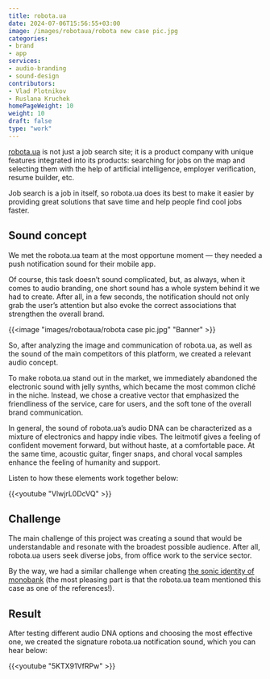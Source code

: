 ```yaml
---
title: robota.ua
date: 2024-07-06T15:56:55+03:00
image: /images/robotaua/robota new case pic.jpg
categories:
- brand
- app
services:
- audio-branding
- sound-design
contributors:
- Vlad Plotnikov
- Ruslana Kruchek
homePageWeight: 10
weight: 10
draft: false
type: "work"
---
```


[robota.ua](https://robota.ua/) is not just a job search site; it is a product company with unique features integrated into its products: searching for jobs on the map and selecting them with the help of artificial intelligence, employer verification, resume builder, etc.

Job search is a job in itself, so robota.ua does its best to make it easier by providing great solutions that save time and help people find cool jobs faster.

## Sound concept

We met the robota.ua team at the most opportune moment — they needed a push notification sound for their mobile app.

Of course, this task doesn’t sound complicated, but, as always, when it comes to audio branding, one short sound has a whole system behind it we had to create. After all, in a few seconds, the notification should not only grab the user’s attention but also evoke the correct associations that strengthen the overall brand.

{{<image "images/robotaua/robota case pic.jpg" "Banner"  >}}

So, after analyzing the image and communication of robota.ua, as well as the sound of the main competitors of this platform, we created a relevant audio concept.

To make robota.ua stand out in the market, we immediately abandoned the electronic sound with jelly synths, which became the most common cliché in the niche. Instead, we chose a creative vector that emphasized the friendliness of the service, care for users, and the soft tone of the overall brand communication.

In general, the sound of robota.ua’s audio DNA can be characterized as a mixture of electronics and happy indie vibes. The leitmotif gives a feeling of confident movement forward, but without haste, at a comfortable pace. At the same time, acoustic guitar, finger snaps, and choral vocal samples enhance the feeling of humanity and support.

Listen to how these elements work together below:

{{<youtube "VlwjrL0DcVQ" >}}

## Challenge

The main challenge of this project was creating a sound that would be understandable and resonate with the broadest possible audience. After all, robota.ua users seek diverse jobs, from office work to the service sector.

By the way, we had a similar challenge when creating [the sonic identity of monobank](/en/works/monobank)  (the most pleasing part is that the robota.ua team mentioned this case as one of the references!).

## Result

After testing different audio DNA options and choosing the most effective one, we created the signature robota.ua notification sound, which you can hear below:

{{<youtube "5KTX91VfRPw" >}}
